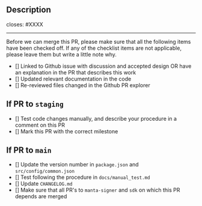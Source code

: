 ## Description

closes: #XXXX

---

Before we can merge this PR, please make sure that all the following items have been checked off. If any of the checklist items are not applicable, please leave them but write a little note why.

- [] Linked to Github issue with discussion and accepted design OR have an explanation in the PR that describes this work
- [] Updated relevant documentation in the code
- [] Re-reviewed files changed in the Github PR explorer

## If PR to `staging`
- [] Test code changes manually, and describe your procedure in a comment on this PR
- [] Mark this PR with the correct milestone

## If PR to `main`
- [] Update the version number in `package.json` and `src/config/common.json`
- [] Test following the procedure in `docs/manual_test.md`
- [] Update `CHANGELOG.md`
- [] Make sure that all PR's to `manta-signer` and `sdk` on which this PR depends are merged

